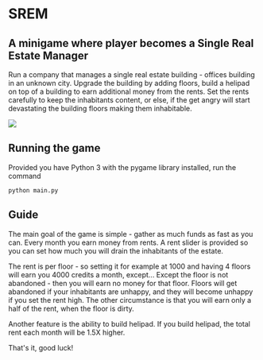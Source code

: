 # SREM

## A minigame where player becomes a Single Real Estate Manager

Run a company that manages a single real estate building - 
offices building in an unknown city. Upgrade the building
by adding floors, build a helipad on top of a building to earn
additional money from the rents. Set the rents carefully to keep 
the inhabitants content, or else, if the get angry will start 
devastating the building floors making them inhabitable. 

![](https://i.imgur.com/7FM2n0Z.png)


## Running the game

Provided you have Python 3 with the pygame library installed, run the command

`python main.py`

## Guide

The main goal of the game is simple - gather as much funds as fast as you can.
Every month you earn money from rents. A rent slider is provided so you can set 
how much you will drain the inhabitants of the estate. 

The rent is per floor - so setting it for example at 1000 and having 4 floors will earn you 4000 credits a month, except...
Except the floor is not abandoned - then you will earn no money for that floor. Floors will
get abandoned if your inhabitants are unhappy, and they will become unhappy if you set the rent high.
The other circumstance is that you will earn only a half of the rent, when the floor is dirty.

Another feature is the ability to build helipad. If you build helipad, the total rent each month will
be 1.5X higher.

That's it, good luck!

